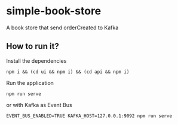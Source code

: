 # simple-book-store
A book store that send orderCreated to Kafka

## How to run it?

Install the dependencies

```
npm i && (cd ui && npm i) && (cd api && npm i)
```

Run the application

```
npm run serve
```

or with Kafka as Event Bus

```
EVENT_BUS_ENABLED=TRUE KAFKA_HOST=127.0.0.1:9092 npm run serve
```
